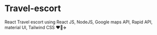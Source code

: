 # Travel-escort
React Travel escort using React JS, NodeJS, Google maps API, Rapid API, material UI, Tailwind CSS ❤️‍🔥✈️
